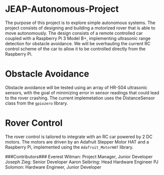 # JEAP-Autonomous-Project
The purpose of this project is to explore simple autonomous systems. The project consists of designing and building
a motorized rover that is able to move autonomously. The design consists of a remote controlled car coupled with a
Raspberry Pi 3 Model B+, implementing ultrasonic range detection for obstacle avoidance. We will be overhauling
the current RC control scheme of the car to allow it to be controlled directly from the Raspberry Pi.

# Obstacle Avoidance
Obstacle avoidance will be tested using an array of HR-S04 ultrasonic sensors, with the goal of minimizing error in
sensor readings that could lead to the rover crashing. The current implemetation uses the DistanceSensor class from
the `gpiozero` library.

# Rover Control
The rover control is tailored to integrate with an RC car powered by 2 DC motors. The motors are driven by an
Adafruit Stepper Motor HAT and a Raspberry Pi, implemented using the `Adafruit_MotorHAT` library.

###Contributors###
Everest Witman: Project Manager, Junior Developer
Joseph Zieg: Senior Developer
Aaron Seibring: Head Hardware Engineer
PJ Solomon: Hardware Engineer, Junior Developer

